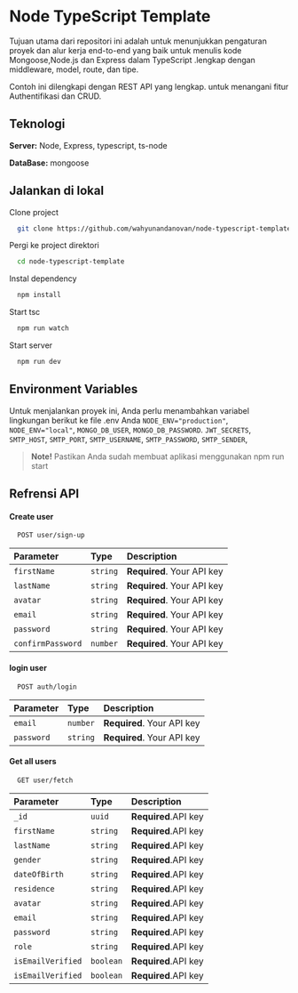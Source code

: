 
# Node TypeScript Template


Tujuan utama dari repositori ini adalah untuk menunjukkan pengaturan proyek dan alur kerja end-to-end yang baik untuk menulis kode Mongoose,Node.js dan Express dalam TypeScript .lengkap dengan middleware, model, route, dan tipe.

Contoh ini dilengkapi dengan REST API yang lengkap. untuk menangani fitur Authentifikasi dan CRUD.

## Teknologi

**Server:** Node, Express, typescript, ts-node

**DataBase:** mongoose


## Jalankan di lokal

Clone project

```bash
  git clone https://github.com/wahyunandanovan/node-typescript-template.git
```

Pergi ke project direktori

```bash
  cd node-typescript-template
```

Instal dependency

```bash
  npm install
```

Start tsc

```bash
  npm run watch
```

Start server

```bash
  npm run dev
```


## Environment Variables

Untuk menjalankan proyek ini, Anda perlu menambahkan variabel lingkungan berikut ke file .env Anda
`NODE_ENV="production"`, 
`NODE_ENV="local"`, 
`MONGO_DB_USER`, 
`MONGO_DB_PASSWORD`. 
`JWT_SECRETS`, 
`SMTP_HOST`, 
`SMTP_PORT`, 
`SMTP_USERNAME`, 
`SMTP_PASSWORD`, 
`SMTP_SENDER`,

> **Note!** Pastikan Anda sudah membuat aplikasi menggunakan npm run start

## Refrensi API 

#### Create user

```http
  POST user/sign-up
```

| Parameter | Type     | Description                       |
| :-------- | :------- | :-------------------------------- |
| `firstName`      | `string` | **Required**. Your API key |
| `lastName`      | `string` | **Required**. Your API key |
| `avatar`      | `string` | **Required**. Your API key |
| `email`      | `string` | **Required**. Your API key |
| `password`      | `string` | **Required**. Your API key |
| `confirmPassword`      | `number` | **Required**. Your API key |

#### login user

```http
  POST auth/login
```

| Parameter | Type     | Description                       |
| :-------- | :------- | :-------------------------------- |
| `email`      | `number` | **Required**. Your API key |
| `password`      | `string` | **Required**. Your API key |


#### Get all users

```http
  GET user/fetch
```

| Parameter | Type     | Description                |
| :-------- | :------- | :------------------------- |
| `_id` | `uuid` | **Required**.API key |
| `firstName` | `string` | **Required**.API key |
| `lastName` | `string` | **Required**.API key |
| `gender` | `string` | **Required**.API key |
| `dateOfBirth` | `string` | **Required**.API key |
| `residence` | `string` | **Required**.API key |
| `avatar` | `string` | **Required**.API key |
| `email` | `string` | **Required**.API key |
| `password` | `string` | **Required**.API key |
| `role` | `string` | **Required**.API key |
| `isEmailVerified` | `boolean` | **Required**.API key |
| `isEmailVerified` | `boolean` | **Required**.API key |


